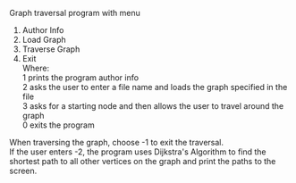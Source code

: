 Graph traversal program with menu
 1) Author Info
 2) Load Graph
 3) Traverse Graph
 0) Exit  
Where:  
1 prints the program author info  
2 asks the user to enter a file name and loads the graph specified in the file  
3 asks for a starting node and then allows the user to travel around the graph  
0 exits the program

When traversing the graph, choose -1 to exit the traversal.  
If the user enters -2, the program uses Dijkstra's Algorithm to find the shortest path to all other vertices on the graph and print the paths to the screen.
